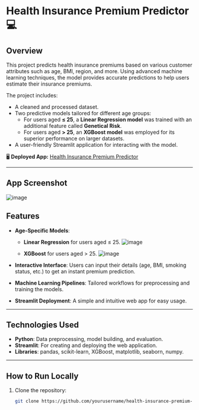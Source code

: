 # Health Insurance Premium Predictor 💻

## Overview
This project predicts health insurance premiums based on various customer attributes such as age, BMI, region, and more. Using advanced machine learning techniques, the model provides accurate predictions to help users estimate their insurance premiums.

The project includes:
- A cleaned and processed dataset.
- Two predictive models tailored for different age groups:
  - For users aged **≤ 25**, a **Linear Regression model** was trained with an additional feature called **Genetical Risk**.
  - For users aged **> 25**, an **XGBoost model** was employed for its superior performance on larger datasets.
- A user-friendly Streamlit application for interacting with the model.

🖥 **Deployed App:** [Health Insurance Premium Predictor](https://healthcare-premium-predictor-kesavadas.streamlit.app/)

---

## App Screenshot
![image](https://github.com/user-attachments/assets/c86b9a9a-c2a7-4927-9d44-2b02a699c401)


## Features
- **Age-Specific Models**:
  - **Linear Regression** for users aged ≤ 25.
    ![image](https://github.com/user-attachments/assets/34a86386-01c5-482b-ae73-a6ae0f311410)

  - **XGBoost** for users aged > 25.
    ![image](https://github.com/user-attachments/assets/0790d34d-3748-4c37-9748-110e1bc66115)

- **Interactive Interface**: Users can input their details (age, BMI, smoking status, etc.) to get an instant premium prediction.
- **Machine Learning Pipelines**: Tailored workflows for preprocessing and training the models.
- **Streamlit Deployment**: A simple and intuitive web app for easy usage.


---

## Technologies Used
- **Python**: Data preprocessing, model building, and evaluation.
- **Streamlit**: For creating and deploying the web application.
- **Libraries**: pandas, scikit-learn, XGBoost, matplotlib, seaborn, numpy.

---

## How to Run Locally
1. Clone the repository:
   ```bash
   git clone https://github.com/yourusername/health-insurance-premium-predictor.git
